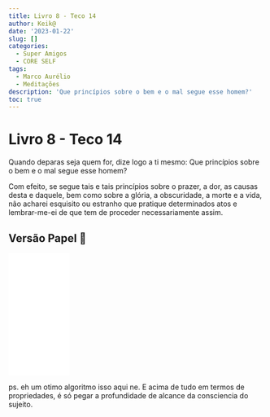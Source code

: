 ```yaml
---
title: Livro 8 - Teco 14
author: Keik@
date: '2023-01-22'
slug: []
categories:
  - Super Amigos
  - CORE SELF
tags:
  - Marco Aurélio
  - Meditações
description: 'Que princípios sobre o bem e o mal segue esse homem?'
toc: true
---
```


# Livro 8 - Teco 14 

Quando deparas seja quem for, dize logo a ti mesmo: Que princípios sobre o bem e o mal segue esse homem? 

Com efeito, se segue tais e tais princípios sobre o prazer, a dor, as causas desta e daquele, bem como sobre a glória, a obscuridade, a morte e a vida, não acharei esquisito ou estranho que pratique determinados atos e lembrar-me-ei de que tem de proceder necessariamente assim.


## Versão Papel :book:
<iframe style="width:120px;height:240px;" marginwidth="0" marginheight="0" scrolling="no" frameborder="0" src="//ws-na.amazon-adsystem.com/widgets/q?ServiceVersion=20070822&OneJS=1&Operation=GetAdHtml&MarketPlace=BR&source=ss&ref=as_ss_li_til&ad_type=product_link&tracking_id=mundodekeika-20&language=pt_BR&marketplace=amazon&region=BR&placement=B092FVY4BB&asins=B092FVY4BB&linkId=37c5ec14221f61f811029aa88b520891&show_border=true&link_opens_in_new_window=true"></iframe>

ps. eh um otimo algoritmo isso aqui ne. 
E acima de tudo em termos de propriedades, é só pegar a profundidade de alcance da consciencia do sujeito.
